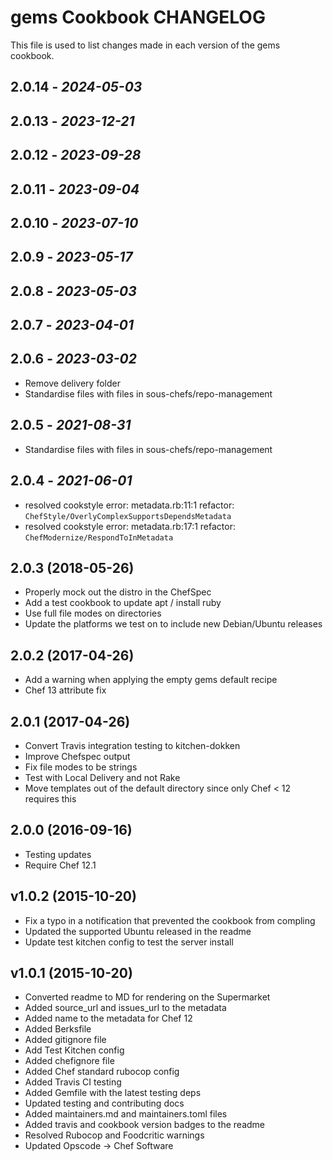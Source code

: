 # gems Cookbook CHANGELOG

This file is used to list changes made in each version of the gems cookbook.

## 2.0.14 - *2024-05-03*

## 2.0.13 - *2023-12-21*

## 2.0.12 - *2023-09-28*

## 2.0.11 - *2023-09-04*

## 2.0.10 - *2023-07-10*

## 2.0.9 - *2023-05-17*

## 2.0.8 - *2023-05-03*

## 2.0.7 - *2023-04-01*

## 2.0.6 - *2023-03-02*

- Remove delivery folder
- Standardise files with files in sous-chefs/repo-management

## 2.0.5 - *2021-08-31*

- Standardise files with files in sous-chefs/repo-management

## 2.0.4 - *2021-06-01*

- resolved cookstyle error: metadata.rb:11:1 refactor: `ChefStyle/OverlyComplexSupportsDependsMetadata`
- resolved cookstyle error: metadata.rb:17:1 refactor: `ChefModernize/RespondToInMetadata`

## 2.0.3 (2018-05-26)

- Properly mock out the distro in the ChefSpec
- Add a test cookbook to update apt / install ruby
- Use full file modes on directories
- Update the platforms we test on to include new Debian/Ubuntu releases

## 2.0.2 (2017-04-26)

- Add a warning when applying the empty gems default recipe
- Chef 13 attribute fix

## 2.0.1 (2017-04-26)

- Convert Travis integration testing to kitchen-dokken
- Improve Chefspec output
- Fix file modes to be strings
- Test with Local Delivery and not Rake
- Move templates out of the default directory since only Chef < 12 requires this

## 2.0.0 (2016-09-16)

- Testing updates
- Require Chef 12.1

## v1.0.2 (2015-10-20)

- Fix a typo in a notification that prevented the cookbook from compling
- Updated the supported Ubuntu released in the readme
- Update test kitchen config to test the server install

## v1.0.1 (2015-10-20)

- Converted readme to MD for rendering on the Supermarket
- Added source_url and issues_url to the metadata
- Added name to the metadata for Chef 12
- Added Berksfile
- Added gitignore file
- Add Test Kitchen config
- Added chefignore file
- Added Chef standard rubocop config
- Added Travis CI testing
- Added Gemfile with the latest testing deps
- Updated testing and contributing docs
- Added maintainers.md and maintainers.toml files
- Added travis and cookbook version badges to the readme
- Resolved Rubocop and Foodcritic warnings
- Updated Opscode -> Chef Software
